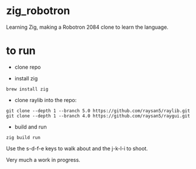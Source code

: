 # zig_robotron
Learning Zig, making a Robotron 2084 clone to learn the language.

# to run
- clone repo

- install zig
```
brew install zig
```

- clone raylib into the repo:
```
git clone --depth 1 --branch 5.0 https://github.com/raysan5/raylib.git
git clone --depth 1 --branch 4.0 https://github.com/raysan5/raygui.git
```
- build and run
```
zig build run
```

Use the s-d-f-e keys to walk about and the j-k-l-i to shoot.

Very much a work in progress.
